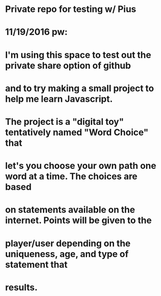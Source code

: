 # Private repo for testing w/ Pius
#
# 11/19/2016 pw:
# I'm using this space to test out the private share option of github
# and to try making a small project to help me learn Javascript.  
# The project is a "digital toy" tentatively named "Word Choice" that
# let's you choose your own path one word at a time.  The choices are based
# on statements available on the internet.  Points will be given to the
# player/user depending on the uniqueness, age, and type of statement that
# results.
